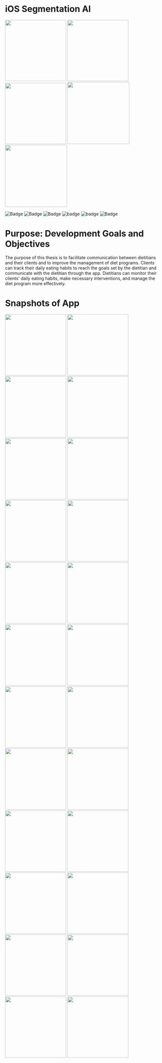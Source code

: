 # iOS Segmentation AI 

<img width="200" alt="" src="https://github.com/duhanboblanli/iOS-Segmentation-AI/assets/77344408/35d98387-49d6-480b-8003-c45b2ea622d5">
<img width="200" alt="" src="https://github.com/duhanboblanli/iOS-Segmentation-AI/assets/77344408/e30d5d82-895b-4330-8b8b-c61b2b5eb03a">
<img width="200" alt="" src="https://github.com/duhanboblanli/iOS-Segmentation-AI/assets/77344408/9d2ac6d1-4c66-4920-8876-049643d148b5">
<img width="203" alt="" src="https://github.com/duhanboblanli/iOS-Segmentation-AI/assets/77344408/e915d8f3-740c-4718-aee6-5a84362a7f31">

<img width="203" alt="" src="">

![Badge](https://img.shields.io/badge/SegmentAI-Application-purple)
![Badge](https://img.shields.io/badge/AI-App-Pink)
![Badge](https://img.shields.io/badge/PhotoEditor-App-pink)
![badge](https://img.shields.io/badge/Platfrom-iOS-blue)
![badge](https://img.shields.io/badge/WebService-AWS-yellowgreen)
![Badge](https://img.shields.io/badge/Model-SAM-yellow) 

# Purpose: Development Goals and Objectives
 
The purpose of this thesis is to facilitate communication between dietitians and their clients and to improve the management of diet programs. Clients can track their daily eating habits to reach the goals set by the dietitian and communicate with the dietitian through the app. Dietitians can monitor their clients' daily eating habits, make necessary interventions, and manage the diet program more effectively.

# Snapshots of App
<img width="200" alt="" src="https://github.com/duhanboblanli/iOS-Segmentation-AI/assets/77344408/df1348b4-f625-402e-80db-05f0ae969a4a">
<img width="200" alt="" src="https://github.com/duhanboblanli/iOS-Segmentation-AI/assets/77344408/4cd131f5-8aaa-4f9c-8080-1c90560f6c6a">
<img width="200" alt="" src="https://github.com/duhanboblanli/iOS-Segmentation-AI/assets/77344408/e459427e-54c8-4845-9f27-43425597acdc">
<img width="200" alt="" src="https://github.com/duhanboblanli/iOS-Segmentation-AI/assets/77344408/dc346e4b-a2a8-4ce4-aecd-0572dfef8da0">
<img width="200" alt="" src="https://github.com/duhanboblanli/iOS-Segmentation-AI/assets/77344408/46770723-abc4-43ad-ab02-4ef8859837de">
<img width="200" alt="" src="https://github.com/duhanboblanli/iOS-Segmentation-AI/assets/77344408/49f15e84-6515-440b-8167-35530751c939">
<img width="200" alt="" src="https://github.com/duhanboblanli/iOS-Segmentation-AI/assets/77344408/59bbb1fa-0b04-47d7-a5a3-0c73bf71652a">
<img width="200" alt="" src="https://github.com/duhanboblanli/iOS-Segmentation-AI/assets/77344408/ea229fe9-3383-4621-b5a8-bd8233fa923f">
<img width="200" alt="" src="https://github.com/duhanboblanli/iOS-Segmentation-AI/assets/77344408/403cb420-ad83-401c-93f0-2bb9f1bbcf36">
<img width="200" alt="" src="https://github.com/duhanboblanli/iOS-Segmentation-AI/assets/77344408/54d28c97-f4fa-4a1e-b740-fb064109af2a">
<img width="200" alt="" src="https://github.com/duhanboblanli/iOS-Segmentation-AI/assets/77344408/604d87af-23ad-4ccf-9201-858bed20e94a">
<img width="200" alt="" src="https://github.com/duhanboblanli/iOS-Segmentation-AI/assets/77344408/aabaa8a3-d040-47c8-933a-c3f1eada18da">
<img width="200" alt="" src="https://github.com/duhanboblanli/iOS-Segmentation-AI/assets/77344408/dc91ecca-55a7-4b13-9ec2-f13df9522784">
<img width="200" alt="" src="https://github.com/duhanboblanli/iOS-Segmentation-AI/assets/77344408/23a62a51-291a-4b57-952e-72d0058c3016">
<img width="200" alt="" src="https://github.com/duhanboblanli/iOS-Segmentation-AI/assets/77344408/22513b80-2fba-4657-969b-dc3aa0e79b26">
<img width="200" alt="" src="https://github.com/duhanboblanli/iOS-Segmentation-AI/assets/77344408/76b50f63-99fe-43d3-b464-95e0c80aee0e">
<img width="200" alt="" src="https://github.com/duhanboblanli/iOS-Segmentation-AI/assets/77344408/bbefa0f4-93d2-4837-a341-bb9a05dc184d">
<img width="200" alt="" src="https://github.com/duhanboblanli/iOS-Segmentation-AI/assets/77344408/88d4864e-5690-4ff2-ba9e-8b9b00e6d302">
<img width="200" alt="" src="https://github.com/duhanboblanli/iOS-Segmentation-AI/assets/77344408/83f443ed-3516-4ba5-adab-27aef993ab72">
<img width="200" alt="" src="https://github.com/duhanboblanli/iOS-Segmentation-AI/assets/77344408/73124fa8-ff34-4266-83b6-51b0baa7b171">
<img width="200" alt="" src="https://github.com/duhanboblanli/iOS-Segmentation-AI/assets/77344408/3ed3b869-ea5c-4ebe-8e3a-8efb67b05db0">
<img width="200" alt="" src="https://github.com/duhanboblanli/iOS-Segmentation-AI/assets/77344408/541a07e0-3774-40f3-af3b-0e70d389bf84">
<img width="200" alt="" src="https://github.com/duhanboblanli/iOS-Segmentation-AI/assets/77344408/c28be11a-a5b9-45de-a6fb-e7a707acdd83">
<img width="200" alt="" src="https://github.com/duhanboblanli/iOS-Segmentation-AI/assets/77344408/c912aea4-2d41-4afe-b934-731720a804f8">

















































